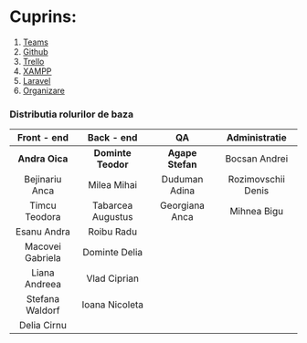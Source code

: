 # Cuprins:

1. <a href=https://github.com/A4IP2018/HomeworkManager/wiki/Teams>Teams</a>
2. <a href=https://github.com/A4IP2018/HomeworkManager/wiki/GitHub>Github</a>
3. <a href=https://github.com/A4IP2018/HomeworkManager/wiki/Trello>Trello</a>
4. <a href=https://github.com/A4IP2018/HomeworkManager/wiki/XAMPP>XAMPP</a>
5. <a href=https://github.com/A4IP2018/HomeworkManager/wiki/Laravel>Laravel</a>
6. <a href=https://github.com/A4IP2018/HomeworkManager/wiki/Organizare>Organizare</a>

### Distributia rolurilor de baza
                    
|  Front - end        | Back - end               | QA                  | Administratie| 
| :------------:      |:---------------:         |:-----:              |:---:|
| **Andra Oica**      | **Dominte Teodor**       | **Agape Stefan**    | Bocsan Andrei
| Bejinariu Anca      | Milea Mihai              | Duduman Adina       | Rozimovschii Denis
| Timcu Teodora       | Tabarcea Augustus        | Georgiana Anca      | Mihnea Bigu
| Esanu Andra         | Roibu Radu               |                     |
| Macovei Gabriela    | Dominte Delia            |                     |
| Liana Andreea       | Vlad Ciprian             |                     |
| Stefana Waldorf     | Ioana Nicoleta           |                     |
| Delia Cirnu         |                          |                     |


